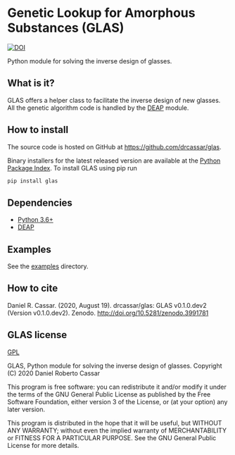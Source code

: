 # Genetic Lookup for Amorphous Substances (GLAS)
[![DOI](https://zenodo.org/badge/284091216.svg)](https://zenodo.org/badge/latestdoi/284091216)

Python module for solving the inverse design of glasses.

## What is it?
GLAS offers a helper class to facilitate the inverse design of new glasses. All the genetic algorithm code is handled by the [DEAP](https://github.com/DEAP/deap) module.

## How to install
The source code is hosted on GitHub at https://github.com/drcassar/glas.

Binary installers for the latest released version are available at the [Python Package Index](https://pypi.org/project/glas/). To install GLAS using pip run

```sh
pip install glas
```

## Dependencies
- [Python 3.6+](https://www.python.org/)
- [DEAP](https://github.com/DEAP/deap)

## Examples
See the [examples](https://github.com/drcassar/glas/tree/master/examples) directory.

## How to cite
Daniel R. Cassar. (2020, August 19). drcassar/glas: GLAS v0.1.0.dev2 (Version v0.1.0.dev2). Zenodo. http://doi.org/10.5281/zenodo.3991781

## GLAS license
[GPL](https://github.com/drcassar/glas/blob/master/LICENSE)

GLAS, Python module for solving the inverse design of glasses. Copyright (C) 2020 Daniel Roberto Cassar

This program is free software: you can redistribute it and/or modify it under the terms of the GNU General Public License as published by the Free Software Foundation, either version 3 of the License, or (at your option) any later version.

This program is distributed in the hope that it will be useful, but WITHOUT ANY WARRANTY; without even the implied warranty of MERCHANTABILITY or FITNESS FOR A PARTICULAR PURPOSE.  See the GNU General Public License for more details.
